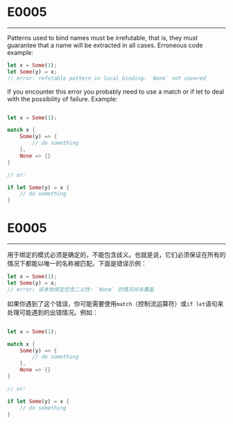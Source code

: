 # E0005

---
Patterns used to bind names must be irrefutable, that is, they must guarantee that a name will be extracted in all cases. Erroneous code example:


```rust
let x = Some(1);
let Some(y) = x;
// error: refutable pattern in local binding: `None` not covered
```

If you encounter this error you probably need to use a match or if let to deal with the possibility of failure. Example:


```rust

let x = Some(1);

match x {
    Some(y) => {
        // do something
    },
    None => {}
}

// or:

if let Some(y) = x {
    // do something
}
```

# E0005

---
用于绑定的模式必须是确定的，不能包含歧义。也就是说，它们必须保证在所有的情况下都能以唯一的名称被匹配。下面是错误示例：

```rust
let x = Some(1);
let Some(y) = x;
// error: 该本地绑定包含二义性: `None` 的情况并未覆盖
```

如果你遇到了这个错误，你可能需要使用`match`（控制流运算符）或`if let`语句来处理可能遇到的出错情况。例如：

```rust

let x = Some(1);

match x {
    Some(y) => {
        // do something
    },
    None => {}
}

// or:

if let Some(y) = x {
    // do something
}
```
